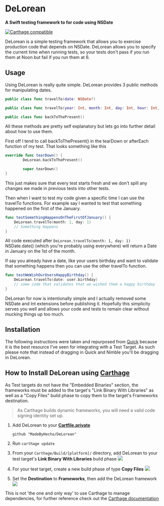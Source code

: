 # DeLorean
**A Swift testing framework to for code using NSDate**

[![Carthage compatible](https://img.shields.io/badge/Carthage-compatible-4BC51D.svg?style=flat)](https://github.com/Carthage/Carthage)

DeLorean is a simple testing framework that allows you to exercise production code that depends on NSDate.  DeLorean allows you to specify the current time when running tests, so your tests don't pass if you run them at Noon but fail if you run them at 6.


## Usage

Using DeLorean is really quite simple.  DeLorean provides 3 public methods for manipulating dates.

```swift
public class func travelTo(date: NSDate?)

public class func travelTo(year: Int, month: Int, day: Int, hour: Int, minute: Int, second: Int) -> NSDate?

public class func backToThePresent()
```

All these methods are pretty self explanatory but lets go into further detail about how to use them.

First off I tend to call backToThePresent() in the tearDown or afterEach function of my test.  That looks something like this

```swift
override func tearDown() {
		DeLorean.backToThePresent()

		super.tearDown()
}
```

This just makes sure that every test starts fresh and we don't spill any changes we made in previous tests into other tests.

Then when I want to test my code given a specific time I can use the travelTo functions.
For example say I wanted to test that something happened on the first of the January.

```swift
func testSomethingHappensOnTheFirstOfJanuary() {
	DeLorean.travelTo(month: 1, day: 1)
	// Something Happens
}
```

All code executed after ```DeLorean.travelTo(month: 1, day: 1)``` NSDate.date() (which you're probably using everywhere) will return a Date in January on the 1st of the month.

If say you already have a date, like your users birthday and want to validate that something happens then you can use the other travelTo function.

```swift
func testWeWishOurUsersHappyBirthday() {
	DeLorean.travelTo(date: user.birthday)
	// some code that validates that we wished them a happy birthday
}
```

DeLorean for now is intentionally simple and I actually removed some NSDate and Int extensions before publishing it.  Hopefully this simplicity serves you well and allows your code and tests to remain clear without mucking things up too much.

## Installation
The following instructions were taken and repurposed from [Quick](https://github.com/Quick/Quick) because it is the best resource I've seen for integrating with a Test Target.  As such please note that instead of dragging in Quick and Nimble you'll be dragging in DeLorean.


## How to Install DeLorean using [Carthage](https://github.com/Carthage/Carthage)
As Test targets do not have the "Embedded Binaries" section, the frameworks must be added to the target's "Link Binary With Libraries" as well as a "Copy Files" build phase to copy them to the target's Frameworks destination.
 > As Carthage builds dynamic frameworks, you will need a valid code signing identity set up.

1. Add DeLorean to your **[Cartfile.private](https://github.com/Carthage/Carthage/blob/master/Documentation/Artifacts.md#cartfileprivate)**

    ```
    github "MadeByHecho/DeLorean"
    ```

2. Run `carthage update`
3. From your `Carthage/Build/[platform]/` directory, add DeLorean to your test target's **Link Binary With Libraries** build phase
    ![](http://i.imgur.com/pBkDDk5.png)

4. For your test target, create a new build phase of type **Copy Files**
    ![](http://i.imgur.com/jZATIjQ.png)

5. Set the **Destination** to **Frameworks**, then add the DeLorean framework
    ![](http://i.imgur.com/rpnyWGH.png)

This is not 'the one and only way' to use Carthage to manage dependencies, for further reference check out the [Carthage documentation](https://github.com/Carthage/Carthage/blob/master/README.md)
